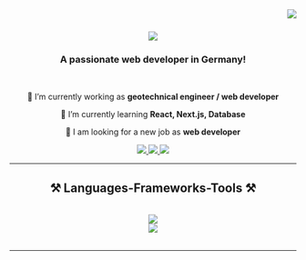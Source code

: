 <img align="right" src="https://visitor-badge.laobi.icu/badge?page_id=salesp07.salesp07" />

<h1 align="center">
    <img src="https://readme-typing-svg.herokuapp.com/?font=Righteous&size=35&center=true&vCenter=true&width=500&height=70&duration=4000&lines=Hi+There!+👋;+I'm+Hong+Shen!;" />
</h1>

<h3 align="center">A passionate web developer in Germany! </h3>

<br/>

<div align="center">
 
 🔭 I’m currently working as **geotechnical engineer / web developer**
  
 🌱 I’m currently learning **React, Next.js, Database**

💬 I am looking for a new job as **web developer**



 </div>
 
<div align="center"> 
  <a href="mailto:shenhong0201@gmail.com">
    <img src="https://img.shields.io/badge/Gmail-333333?style=for-the-badge&logo=gmail&logoColor=red" />
  </a>
  <a href="https://www.linkedin.com/in/hong-shen-ba8385aa/" target="_blank">
    <img src="https://img.shields.io/badge/LinkedIn-0077B5?style=for-the-badge&logo=linkedin&logoColor=white" target="_blank" />
  </a>
  <a href="https://github.com/Hong2024win" target="_blank">
     <img src="https://img.shields.io/badge/Portfolio-FF5722?style=for-the-badge&logo=todoist&logoColor=white" target="_blank" /> <!-- sqlite, safari, google-chrome are other good icon options -->
  </a>
</div>

 <hr/>
 
<h2 align="center">⚒️ Languages-Frameworks-Tools ⚒️</h2>
<br/>
<div align="center">
    <img src="https://skillicons.dev/icons?i=html,css,javascript,typescript,nodejs,react" /><br>
    <img src="https://skillicons.dev/icons?i=express,mongodb,nextjs,postgres,bootstrap,vscode,github,tailwind,git" />
</div>

<br/>
<hr/>

